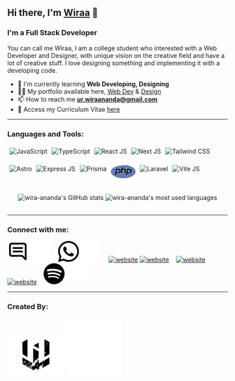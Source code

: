 ## Hi there, I'm [Wiraa](https://wiraananda.netlify.app/) 👋

### I'm a Full Stack Developer

You can call me Wiraa, I am a college student who interested with a Web Developer and Designer, with unique vision on the creative field and have a lot of creative stuff. I love designing something and implementing it with a developing code.

- 🌱 I'm currently learning **Web Developing, Designing**
- 👨‍💻 My portfolio available here, [Web Dev](https://wiraananda.netlify.app/) & [Design](https://drive.google.com/file/d/1jU_29mOHFwGk9qQVVjRSWUxkOzrlv3LK/view?usp=drive_link)
- 📫 How to reach me **ur.wiraananda@gmail.com**
- 📄 Access my Curriculum Vitae [here](https://drive.google.com/file/d/1blDg_vTr_qnDCWE7K-GxstADZiAHXf2d/view?usp=drive_link)

---

### Languages and Tools:

[<img align="left" alt="JavaScript" height="30px" src="https://cdn.jsdelivr.net/gh/devicons/devicon/icons/javascript/javascript-original.svg" style="padding:5px 5px;" />](https://developer.mozilla.org/en-US/docs/Web/JavaScript)
[<img align="left" alt="TypeScript" height="30px" src="https://www.svgrepo.com/show/303600/typescript-logo.svg" style="padding:5px 5px;" />](https://www.typescriptlang.org/)
[<img align="left" alt="React JS" height="30px" src="https://cdn.jsdelivr.net/gh/devicons/devicon/icons/react/react-original.svg" style="padding:5px 5px;" />](https://reactjs.org/)
[<img align="left" alt="Next JS" height="30px" src="https://cdn.jsdelivr.net/gh/devicons/devicon/icons/nextjs/nextjs-original.svg" style="padding:5px 5px;" />](https://nextjs.org/)
[<img align="left" alt="Tailwind CSS" height="30px" src="https://www.svgrepo.com/show/374118/tailwind.svg" style="padding:5px 5px;" />](https://tailwindcss.com/)
[<img align="left" alt="Astro" height="30px" src="https://astro.build/assets/press/astro-icon-light-gradient.png" style="padding:5px 5px;" />](https://astro.build/)
[<img align="left" alt="Express JS" height="30px" src="https://upload.wikimedia.org/wikipedia/commons/6/64/Expressjs.png" style="padding:5px 5px;" />](https://expressjs.com/)
[<img align="left" alt="Prisma" height="30px" src="https://bestofjs.org/logos/prisma.dark.svg" style="padding:5px 5px;" />](https://www.prisma.io/docs/)
[<img align="left" alt="PHP" height="30px" src="https://github.com/php/web-php/blob/master/images/logos/new-php-logo.png" style="padding:5px 5px;" />](https://www.php.net/docs.php)
[<img align="left" alt="Laravel" height="30px" src="https://github.com/laravel/art/blob/master/laravel-logo.png" style="padding:5px 5px;" />](https://laravel.com/docs)
[<img align="left" alt="Vite JS" height="30px" src="https://upload.wikimedia.org/wikipedia/commons/f/f1/Vitejs-logo.svg" style="padding:5px 5px;" />](https://vitejs.dev/)
<br clear="left"/>
<br />
<div align="center">
  <img height="180em" src="https://github-readme-stats.vercel.app/api?username=wira-ananda&show_icons=true&locale=en&theme=default" alt="wira-ananda's GitHub stats" />
  <img height="180em" src="https://github-readme-stats.vercel.app/api/top-langs?username=wira-ananda&show_icons=true&locale=en&layout=compact&theme=default" alt="wira-ananda's most used languages" />
</div>
<br />



---
### Connect with me:

[![website](./img/email-light.svg)](mailto:ur.wiraananda@gmail.com?subject=Hai👋#gh-light-mode-only)
[![website](./img/email-dark.svg)](mailto:ur.wiraananda@gmail.com?subject=Hai👋#gh-dark-mode-only)
&nbsp;&nbsp;
[![website](./img/wa-light.svg)](https://wa.me/62895632449666#gh-light-mode-only)
[![website](./img/wa-dark.svg)](https://wa.me/62895632449666#gh-dark-mode-only)
&nbsp;&nbsp;
[![website](./img/linkedin-light.svg)](https://www.linkedin.com/in/wira-ananda#gh-light-mode-only)
[![website](./img/linkedin-dark.svg)](https://www.linkedin.com/in/wira-ananda#gh-dark-mode-only)
&nbsp;&nbsp;
[![website](./img/instagram-light.svg)](https://instagram.com/wiraanandaa_#gh-light-mode-only)
[![website](./img/instagram-dark.svg)](https://instagram.com/wiraanandaa_#gh-dark-mode-only)
&nbsp;&nbsp;
[![website](./img/spotify-light.svg)](https://open.spotify.com/playlist/4J4KrkM449lN0q3vBWnQew#gh-light-mode-only)
[![website](./img/spotify-dark.svg)](https://open.spotify.com/playlist/4J4KrkM449lN0q3vBWnQew#gh-dark-mode-only)

---

### Created By:

[![website](./img/wiraa-light.svg)](https://wiraananda.netlify.app/#gh-light-mode-only)
[![website](./img/wiraa-dark.svg)](https://wiraananda.netlify.app/#gh-dark-mode-only)

[webdev]: https://wiraananda.netlify.app/
